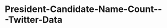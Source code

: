 # President-Candidate-Name-Count---Twitter-Data

<!--DOCTYPE html-->
<meta charset="utf-8">
<style>

.arc text {
  font: 10px sans-serif;
  text-anchor: middle;
}

.arc path {
  stroke: #fff;
}

</style>
<body>
<script src="https://d3js.org/d3.v3.min.js"></script>
<script>

var width = 960,
    height = 510,
    radius = Math.min(width, height) / 2;

var color = d3.scale.ordinal()
    .range(["#ff8c00","#98abc5", "#7b6888"]);

var arc = d3.svg.arc()
    .outerRadius(radius - 10)
    .innerRadius(0);

var labelArc = d3.svg.arc()
    .outerRadius(radius - 40)
    .innerRadius(radius - 80);

var pie = d3.layout.pie()
    .sort(null)
    .value(function(d) { return d.population; });

var svg = d3.select("body").append("svg")
    .attr("width", width)
    .attr("height", height)
  .append("g")
    .attr("transform", "translate(" + width / 2 + "," + height / 2 + ")");

d3.csv("data.csv", type, function(error, data) {
  if (error) throw error;

  var g = svg.selectAll(".arc")
      .data(pie(data))
    .enter().append("g")
      .attr("class", "arc");

  g.append("path")
      .attr("d", arc)
      .style("fill", function(d) { return color(d.data.age); });

  g.append("text")
      .attr("transform", function(d) { return "translate(" + labelArc.centroid(d) + ")"; })
      .attr("dy", ".35em")
      .text(function(d) { return d.data.age; });
});

function type(d) {
  d.population = +d.population;
  return d;
}

    </script>
